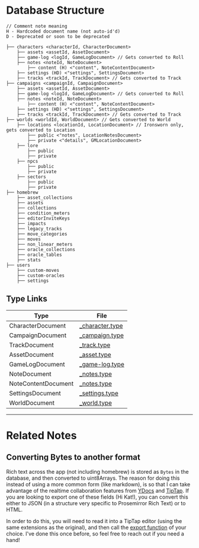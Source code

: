# Database Structure

```
// Comment note meaning
H - Hardcoded document name (not auto-id'd)
D - Deprecated or soon to be deprecated

├── characters <characterId, CharacterDocument>
    ├── assets <assetId, AssetDocument>
    ├── game-log <logId, GameLogDocument> // Gets converted to Roll
    ├── notes <noteId, NoteDocument>
        ├── content (H) <"content", NoteContentDocument>
    ├── settings (HD) <"settings", SettingsDocument>
    ├── tracks <trackId, TrackDocument> // Gets converted to Track
├── campaigns <campaignId, CampaignDocument>
    ├── assets <assetId, AssetDocument>
    ├── game-log <logId, GameLogDocument> // Gets converted to Roll
    ├── notes <noteId, NoteDocument>
        ├── content (H) <"content", NoteContentDocument>
    ├── settings (HD) <"settings", SettingsDocument>
    ├── tracks <trackId, TrackDocument> // Gets converted to Track
├── worlds <worldId, WorldDocument> // Gets converted to World
    ├── locations <locationId, LocationDocument> // Ironsworn only, gets converted to Location
        ├── public <"notes", LocationNotesDocument>
        ├── private <"details", GMLocationDocument>
    ├── lore
        ├── public
        ├── private
    ├── npcs
        ├── public
        ├── private
    ├── sectors
        ├── public
        ├── private
├── homebrew
    ├── asset_collections
    ├── assets
    ├── collections
    ├── condition_meters
    ├── editorInviteKeys
    ├── impacts
    ├── legacy_tracks
    ├── move_categories
    ├── moves
    ├── non_linear_meters
    ├── oracle_collections
    ├── oracle_tables
    ├── stats
├── users
    ├── custom-moves
    ├── custom-oracles
    ├── settings
```

## Type Links

| Type                | File                                                                                  |
| ------------------- | ------------------------------------------------------------------------------------- |
| CharacterDocument   | [\_character.type](./character/_character.type.ts)                                    |
| CampaignDocument    | [\_campaign.type](./campaign/_campaign.type.ts)                                       |
| TrackDocument       | [\_track.type](./tracks/_track.type.ts)                                               |
| AssetDocument       | [\_asset.type](./assets/_asset.type.ts)                                               |
| GameLogDocument     | [\_game-log.type](./game-log/_game-log.type.ts)                                       |
| NoteDocument        | [\_notes.type](./notes/_notes.type.ts)                                                |
| NoteContentDocument | [\_notes.type](./notes/_notes.type.ts)                                                |
| SettingsDocument    | [\_settings.type](./character-campaign-settings/_character-campaign-settings.type.ts) |
| WorldDocument       | [\_world.type](./world/_world.type.ts)                                                |

---

# Related Notes

## Converting Bytes to another format

Rich text across the app (not including homebrew) is stored as `Bytes` in the database, and then converted to uint8Arrays.
The reason for doing this instead of using a more common form (like markdown), is so that I can take advantage of the realtime collaboration features from [YDocs](https://yjs.dev/) and [TipTap](https://tiptap.dev/docs/editor/guide/output#introduction).
If you are looking to export one of these fields (Hi Kat!), you can convert this either to JSON (in a structure very specific to Prosemirror Rich Text) or to HTML.

In order to do this, you will need to read it into a TipTap editor (using the same extensions as the original), and then call the [export function](https://tiptap.dev/docs/editor/guide/output#introduction) of your choice.
I've done this once before, so feel free to reach out if you need a hand!

